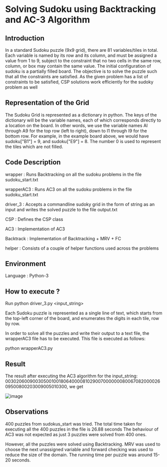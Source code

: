 # Solving Sudoku using Backtracking and AC-3 Algorithm #

## Introduction ##

In a standard Sudoku puzzle (9x9 grid), there are 81 variables/tiles in total. Each variable is named by its row and its column, and must be assigned a value from 1 to 9, subject to the constraint that no two cells in the same row, column, or box may contain the same value. The initial configuration of sudoku is a partially filled board. The objective is to solve the puzzle such that all the constraints are satisfied. As the given problem has a list of constraints to be satisfied, CSP solutions work efficiently for the sudoky problem as well


## Representation of the Grid ##

The Sudoku Grid is represented as a dictionary in python.  The keys of the dictionary will be the variable names, each of which corresponds directly to a location on the board. In other words, we use the variable names Al through A9 for the top row (left to right), down to I1 through I9 for the bottom row. For example, in the example board above, we would have sudoku["B1"] = 9, and sudoku["E9"] = 8. The number 0 is used to represent the tiles which are not filled. 


## Code Description ##

wrapper : Runs Backtracking on all the sudoku problems in the file sudoku_start.txt

wrapperAC3 : Runs AC3 on all the sudoku problems in the file sudoku_start.txt

driver_3 : Accepts a commandline sudoky grid in the form of string as an input and writes the solved puzzle to the file output.txt

CSP : Defines the CSP class 

AC3 : Implementation of AC3

Backtrack : Implementation of Backtracking + MRV + FC

helper : Consists of a couple of helper functions used across the problems



## Environment ##

Language : Python-3


## How to execute ? ##

Run python driver_3.py <input_string>

Each Sudoku puzzle is represented as a single line of text, which starts from the top-left corner of the board, and enumerates
the digits in each tile, row by row. 

In order to solve all the puzzles and write their output to a text file, the wrapperAC3 file has to be executed. This file is executed as follows:

python wrapperAC3.py 


## Result ## 

The result after executing the AC3 algorithm for the input_string: 003020600900305001001806400008102900700000008006708200002609500800203009005010300, we get 

![image](https://user-images.githubusercontent.com/21295042/28235940-2c65acb0-68e7-11e7-9b94-1fdee19b73b5.png)



## Observations ##

400 puzzles from sudokus_start was tried. The total time taken for executing all the 400 puzzles in the file is 26.88 seconds 
The behaviour of AC3 was not expected as just 3 puzzles were solved from 400 ones. 

However, all the puzzles were solved using Backtracking. MRV was used to choose the next unassigned variable and forward checking was used to reduce the size of the domain. The running time per puzzle was around 15-20 seconds. 



